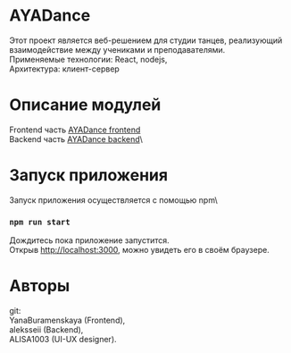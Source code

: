 # AYADance

Этот проект является веб-решением для студии танцев, реализующий взаимодействие между учениками и преподавателями.\
Применяемые технологии: React, nodejs, \
Архитектура: клиент-сервер

# Описание модулей

Frontend часть [AYADance frontend](https://github.com/facebook/create-react-app)\
Backend часть [AYADance backend](https://github.com/facebook/create-react-app)\

# Запуск приложения

Запуск приложения осуществляется с помощью npm\
### `npm run start`
Дождитесь пока приложение запустится.\
Открыв [http://localhost:3000](http://localhost:3000), можно увидеть его в своём браузере.
# Авторы

git:\
YanaBuramenskaya (Frontend),\
aleksseii (Backend),\
ALISA1003 (UI-UX designer).
